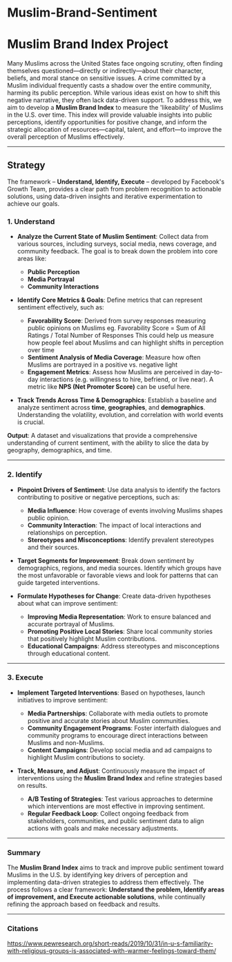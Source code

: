 # Muslim-Brand-Sentiment

# Muslim Brand Index Project

Many Muslims across the United States face ongoing scrutiny, often finding themselves questioned—directly or indirectly—about their character, beliefs, and moral stance on sensitive issues. A crime committed by a Muslim individual frequently casts a shadow over the entire community, harming its public perception. 
While various ideas exist on how to shift this negative narrative, they often lack data-driven support. 
To address this, we aim to develop a **Muslim Brand Index** to measure the 'likeability' of Muslims in the U.S. over time. This index will provide valuable insights into public perceptions, identify opportunities for positive change, and inform the strategic allocation of resources—capital, talent, and effort—to improve the overall perception of Muslims effectively.

---

## Strategy

The framework – **Understand, Identify, Execute** – developed by Facebook's Growth Team, provides a clear path from problem recognition to actionable solutions, using data-driven insights and iterative experimentation to achieve our goals.

### 1. Understand

- **Analyze the Current State of Muslim Sentiment**: Collect data from various sources, including surveys, social media, news coverage, and community feedback. The goal is to break down the problem into core areas like:
  - **Public Perception**
  - **Media Portrayal**
  - **Community Interactions**

- **Identify Core Metrics & Goals**: Define metrics that can represent sentiment effectively, such as:
  - **Favorability Score**: Derived from survey responses measuring public opinions on Muslims eg. Favorability Score = Sum of All Ratings / Total Number of Responses
    This could help us measure how people feel about Muslims and can highlight shifts in perception over time
  - **Sentiment Analysis of Media Coverage**: Measure how often Muslims are portrayed in a positive vs. negative light
  - **Engagement Metrics**: Assess how Muslims are perceived in day-to-day interactions (e.g. willingness to hire, befriend, or live near). A metric like **NPS (Net Promoter Score)** can be useful here.

- **Track Trends Across Time & Demographics**: Establish a baseline and analyze sentiment across **time**, **geographies**, and **demographics**. Understanding the volatility, evolution, and correlation with world events is crucial.

**Output**: A dataset and visualizations that provide a comprehensive understanding of current sentiment, with the ability to slice the data by geography, demographics, and time.

---

### 2. Identify

- **Pinpoint Drivers of Sentiment**: Use data analysis to identify the factors contributing to positive or negative perceptions, such as:
  - **Media Influence**: How coverage of events involving Muslims shapes public opinion.
  - **Community Interaction**: The impact of local interactions and relationships on perception.
  - **Stereotypes and Misconceptions**: Identify prevalent stereotypes and their sources.

- **Target Segments for Improvement**: Break down sentiment by demographics, regions, and media sources. Identify which groups have the most unfavorable or favorable views and look for patterns that can guide targeted interventions.

- **Formulate Hypotheses for Change**: Create data-driven hypotheses about what can improve sentiment:
  - **Improving Media Representation**: Work to ensure balanced and accurate portrayal of Muslims.
  - **Promoting Positive Local Stories**: Share local community stories that positively highlight Muslim contributions.
  - **Educational Campaigns**: Address stereotypes and misconceptions through educational content.

---

### 3. Execute

- **Implement Targeted Interventions**: Based on hypotheses, launch initiatives to improve sentiment:
  - **Media Partnerships**: Collaborate with media outlets to promote positive and accurate stories about Muslim communities.
  - **Community Engagement Programs**: Foster interfaith dialogues and community programs to encourage direct interactions between Muslims and non-Muslims.
  - **Content Campaigns**: Develop social media and ad campaigns to highlight Muslim contributions to society.

- **Track, Measure, and Adjust**: Continuously measure the impact of interventions using the **Muslim Brand Index** and refine strategies based on results.
  - **A/B Testing of Strategies**: Test various approaches to determine which interventions are most effective in improving sentiment.
  - **Regular Feedback Loop**: Collect ongoing feedback from stakeholders, communities, and public sentiment data to align actions with goals and make necessary adjustments.

---

### Summary

The **Muslim Brand Index** aims to track and improve public sentiment toward Muslims in the U.S. by identifying key drivers of perception and implementing data-driven strategies to address them effectively. The process follows a clear framework: **Understand the problem, Identify areas of improvement, and Execute actionable solutions**, while continually refining the approach based on feedback and results.

---

### Citations
https://www.pewresearch.org/short-reads/2019/10/31/in-u-s-familiarity-with-religious-groups-is-associated-with-warmer-feelings-toward-them/
